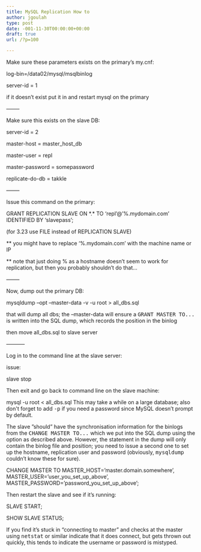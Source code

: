 ```yaml
---
title: MySQL Replication How to
author: jgoulah
type: post
date: -001-11-30T00:00:00+00:00
draft: true
url: /?p=100

---
```

Make sure these parameters exists on the primary&#8217;s my.cnf:

log-bin=/data02/mysql/msqlbinlog
   
server-id = 1

if it doesn&#8217;t exist put it in and restart mysql on the primary

&#8212;&#8212;&#8211;

Make sure this exists on the slave DB:

server-id = 2
   
master-host = master\_host\_db
   
master-user = repl
   
master-password = somepassword
   
replicate-do-db = takkle

&#8212;&#8212;&#8211;

Issue this command on the primary:

GRANT REPLICATION SLAVE ON \*.\* TO &#8216;repl&#8217;@&#8217;%.mydomain.com&#8217; IDENTIFIED BY &#8216;slavepass&#8217;;

(for 3.23 use FILE instead of REPLICATION SLAVE)

** you might have to replace &#8216;%.mydomain.com&#8217; with the machine name or IP

** note that just doing % as a hostname doesn&#8217;t seem to work for replication, but then you probably shouldn&#8217;t do that&#8230;

&#8212;&#8212;&#8211;

Now, dump out the primary DB:

mysqldump &#8211;opt &#8211;master-data -v -u root > all_dbs.sql

that will dump all dbs; the &#8211;master-data will ensure a <tt>GRANT MASTER TO...</tt> is written into the SQL dump, which records the position in the binlog

then move all_dbs.sql to slave server

&#8212;&#8212;&#8212;&#8211;

Log in to the command line at the slave server:

issue:

slave stop

Then exit and go back to command line on the slave machine:

mysql -u root < all_dbs.sql This may take a while on a large database; also don't forget to add <tt>-p</tt> if you need a password since MySQL doesn&#8217;t prompt by default.

The slave &#8221;should&#8221; have the synchronisation information for the binlogs from the <tt>CHANGE MASTER TO...</tt> which we put into the SQL dump using the option as described above. However, the statement in the dump will only contain the binlog file and position; you need to issue a second one to set up the hostname, replication user and password (obviously, <tt>mysqldump</tt> couldn&#8217;t know these for sure).

CHANGE MASTER TO MASTER\_HOST=&#8217;master.domain.somewhere&#8217;, MASTER\_USER=&#8217;user\_you\_set\_up\_above&#8217;, MASTER\_PASSWORD=&#8217;password\_you\_set\_up_above&#8217;;

Then restart the slave and see if it&#8217;s running:

SLAVE START;
   
SHOW SLAVE STATUS;

If you find it&#8217;s stuck in &#8220;connecting to master&#8221; and checks at the master using <tt>netstat</tt> or similar indicate that it does connect, but gets thrown out quickly, this tends to indicate the username or password is mistyped.